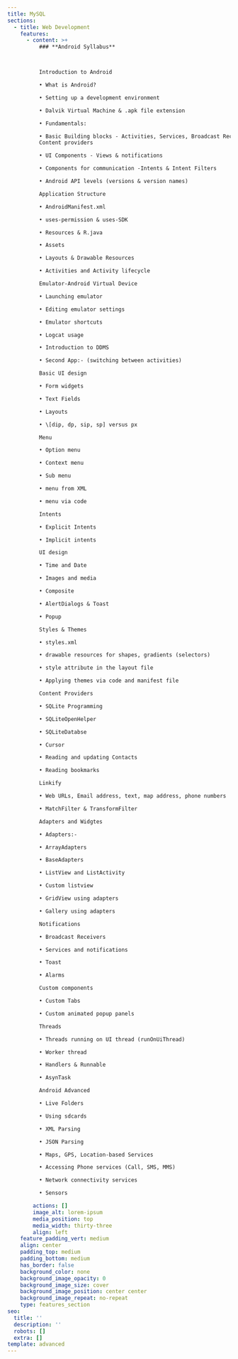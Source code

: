 ```yaml
---
title: MySQL
sections:
  - title: Web Development
    features:
      - content: >+
          ### **Android Syllabus**



          Introduction to Android

          • What is Android?

          • Setting up a development environment

          • Dalvik Virtual Machine & .apk file extension

          • Fundamentals:

          • Basic Building blocks - Activities, Services, Broadcast Receivers &
          Content providers

          • UI Components - Views & notifications

          • Components for communication -Intents & Intent Filters

          • Android API levels (versions & version names)

          Application Structure

          • AndroidManifest.xml

          • uses-permission & uses-SDK

          • Resources & R.java

          • Assets

          • Layouts & Drawable Resources

          • Activities and Activity lifecycle

          Emulator-Android Virtual Device

          • Launching emulator

          • Editing emulator settings

          • Emulator shortcuts

          • Logcat usage

          • Introduction to DDMS

          • Second App:- (switching between activities)

          Basic UI design

          • Form widgets

          • Text Fields

          • Layouts

          • \[dip, dp, sip, sp] versus px

          Menu

          • Option menu

          • Context menu

          • Sub menu

          • menu from XML

          • menu via code

          Intents

          • Explicit Intents

          • Implicit intents

          UI design

          • Time and Date

          • Images and media

          • Composite

          • AlertDialogs & Toast

          • Popup

          Styles & Themes

          • styles.xml

          • drawable resources for shapes, gradients (selectors)

          • style attribute in the layout file

          • Applying themes via code and manifest file

          Content Providers

          • SQLite Programming

          • SQLiteOpenHelper

          • SQLiteDatabse

          • Cursor

          • Reading and updating Contacts

          • Reading bookmarks

          Linkify

          • Web URLs, Email address, text, map address, phone numbers

          • MatchFilter & TransformFilter

          Adapters and Widgtes

          • Adapters:-

          • ArrayAdapters

          • BaseAdapters

          • ListView and ListActivity

          • Custom listview

          • GridView using adapters

          • Gallery using adapters

          Notifications

          • Broadcast Receivers

          • Services and notifications

          • Toast

          • Alarms

          Custom components

          • Custom Tabs

          • Custom animated popup panels

          Threads

          • Threads running on UI thread (runOnUiThread)

          • Worker thread

          • Handlers & Runnable

          • AsynTask

          Android Advanced

          • Live Folders

          • Using sdcards

          • XML Parsing

          • JSON Parsing

          • Maps, GPS, Location-based Services

          • Accessing Phone services (Call, SMS, MMS)

          • Network connectivity services

          • Sensors

        actions: []
        image_alt: lorem-ipsum
        media_position: top
        media_width: thirty-three
        align: left
    feature_padding_vert: medium
    align: center
    padding_top: medium
    padding_bottom: medium
    has_border: false
    background_color: none
    background_image_opacity: 0
    background_image_size: cover
    background_image_position: center center
    background_image_repeat: no-repeat
    type: features_section
seo:
  title: ''
  description: ''
  robots: []
  extra: []
template: advanced
---
```

